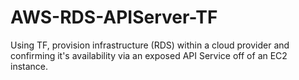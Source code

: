 # AWS-RDS-APIServer-TF
Using TF, provision infrastructure (RDS) within a cloud provider and confirming it's availability via an exposed API Service off of an EC2 instance.
